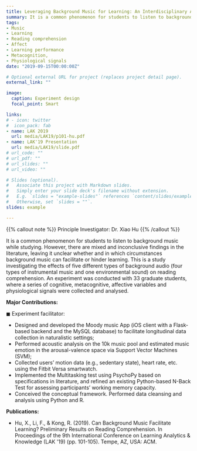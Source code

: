 ```yaml
---
title: Leveraging Background Music for Learning: An Interdisciplinary Approach
summary: It is a common phenomenon for students to listen to background music while studying. However, there are mixed and inconclusive findings in the literature, leaving it unclear whether and in which circumstances background music can facilitate or hinder learning. This is a study investigating the effects of five different types of background audio (four types of instrumental music and one environmental sound) on reading comprehension. An experiment was conducted with 33 graduate students, where a series of cognitive, metacognitive, affective variables and physiological signals were collected and analysed.
tags:
- Music
- Learning
- Reading comprehension
- Affect
- Learning performance
- Metacognition,
- Physiological signals
date: "2019-09-15T00:00:00Z"

# Optional external URL for project (replaces project detail page).
external_link: ""

image:
  caption: Experiment design
  focal_point: Smart

links:
# - icon: twitter
#  icon_pack: fab
- name: LAK 2019
  url: media/LAK19/p101-hu.pdf
- name: LAK'19 Presentation
  url: media/LAK19/slide.pdf
# url_code: ""
# url_pdf: ""
# url_slides: ""
# url_video: ""

# Slides (optional).
#   Associate this project with Markdown slides.
#   Simply enter your slide deck's filename without extension.
#   E.g. `slides = "example-slides"` references `content/slides/example-slides.md`.
#   Otherwise, set `slides = ""`.
slides: example

---
```


{{% callout note %}}
Principle Investigator: Dr. Xiao Hu
{{% /callout %}}

It is a common phenomenon for students to listen to background music while studying. However, there are mixed and inconclusive findings in the literature, leaving it unclear whether and in which circumstances background music can facilitate or hinder learning. This is a study investigating the effects of five different types of background audio (four types of instrumental music and one environmental sound) on reading comprehension. An experiment was conducted with 33 graduate students, where a series of cognitive, metacognitive, affective variables and physiological signals were collected and analysed.


**Major Contributions:**

◼︎ Experiment facilitator:

- Designed and developed the Moody music App (iOS client with a Flask-based backend and the MySQL database) to facilitate longitudinal data collection in naturalistic settings;
- Performed acoustic analysis on the 10k music pool and estimated music emotion in the arousal-valence space via Support Vector Machines (SVM);
- Collected users’ motion data (e.g., sedentary state), heart rate, etc. using the Fitbit Versa smartwatch.
- Implemented the Multitasking test using PsychoPy based on specifications in literature, and refined an existing Python-based N-Back Test for assessing participants’ working memory capacity.
- Conceived the conceptual framework. Performed data cleansing and analysis using Python and R.

**Publications:**
- Hu, X., Li, F., & Kong, R. (2019). Can Background Music Facilitate Learning? Preliminary Results on Reading Comprehension. In Proceedings of the 9th International Conference on Learning Analytics & Knowledge (LAK '19) (pp. 101-105). Tempe, AZ, USA: ACM.

